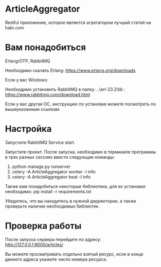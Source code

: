 # ArticleAggregator
Restful приложение, которое является агрегатором лучший статей на habr.com

# Вам понадобиться
Erlang/OTP, RabbitMQ  

Необходимо скачать Erlang: https://www.erlang.org/downloads

Если у вас Windows:

Необходимо  установить RabbitMQ в папку: ..\erl-23.2\lib : https://www.rabbitmq.com/download.html

Если у вас другая ОС, инструкцию по установке можете посмотреть по вышеуказанным ссылкам.

# Настройка
Запустите RabbitMQ Service start.

Запустите проект. После запуска, необходимо в терминале программы в трех разных сессиях ввести следующие команды:
1. python manage.py runserver 
2. celery -A ArticleAggregator worker  -l info
3. celery -A ArticleAggregator beat  -l info

Также вам понадобиться некоторые библиотеки, для их установки необходимо:
pip install -r requirements.txt


Убедитесь, что вы находитесь в нужной дирректории, а также проверьте наличие необходимых библиотек.

# Проверка работы
После запуска сервера перейдите по адресу: http://127.0.0.1:8000/articles/

Вы можете просматривать отдельно взятый ресурс, если в конце данного адреса укажите число номера ресурса. 
